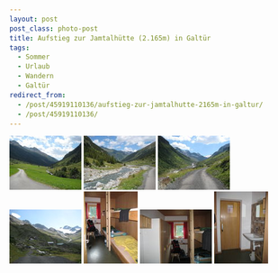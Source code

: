 ```yaml
---
layout: post
post_class: photo-post
title: Aufstieg zur Jamtalhütte (2.165m) in Galtür
tags:
  - Sommer
  - Urlaub
  - Wandern
  - Galtür
redirect_from:
  - /post/45919110136/aufstieg-zur-jamtalhutte-2165m-in-galtur/
  - /post/45919110136/
---
```

[![](/photos/2009-08-18-01-th.jpg)](/photos/2009-08-18-01-hd.jpg)
[![](/photos/2009-08-18-02-th.jpg)](/photos/2009-08-18-02-hd.jpg)
[![](/photos/2009-08-18-03-th.jpg)](/photos/2009-08-18-03-hd.jpg)
[![](/photos/2009-08-18-04-th.jpg)](/photos/2009-08-18-04-hd.jpg)
[![](/photos/2009-08-18-05-th.jpg)](/photos/2009-08-18-05-hd.jpg)
[![](/photos/2009-08-18-06-th.jpg)](/photos/2009-08-18-06-hd.jpg)
[![](/photos/2009-08-18-07-th.jpg)](/photos/2009-08-18-07-hd.jpg)
